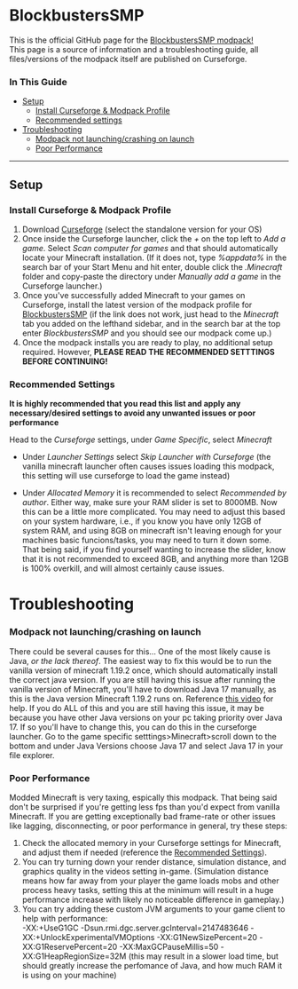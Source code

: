 # BlockbustersSMP
This is the official GitHub page for the [BlockbustersSMP modpack!](https://www.curseforge.com/minecraft/modpacks/blockbusterssmp)  
This page is a source of information and a troubleshooting guide, all files/versions of the modpack itself are published on Curseforge.

### In This Guide
- [Setup](#setup)
  - [Install Curseforge & Modpack Profile](#install-curseforge--modpack-profile)
  - [Recommended settings](#recommended-settings)
- [Troubleshooting](#troubleshooting)
  - [Modpack not launching/crashing on launch](#modpack-not-launchingcrashing-on-launch)
  - [Poor Performance](#poor-performance)

---
## Setup

### Install Curseforge & Modpack Profile

1. Download [Curseforge](https://www.curseforge.com/download/app#download-options) (select the standalone version for your OS)
2. Once inside the Curseforge launcher, click the *+* on the top left to *Add a game*. Select *Scan computer for games* and that should automatically locate your Minecraft installation. (If it does not, type *%appdata%* in the search bar of your Start Menu and       hit enter, double click the *.Minecraft* folder and copy-paste the directory under *Manually add a game* in the Curseforge launcher.)
3. Once you've successfully added Minecraft to your games on Curseforge, install the latest version of the modpack profile for [BlockbustersSMP](https://www.curseforge.com/minecraft/modpacks/blockbusterssmp/install/6469315) (if the link does not work, just head      to the *Minecraft* tab you added on the lefthand sidebar, and in the search bar at the top enter *BlockbustersSMP* and you should see our modpack come up.)
4. Once the modpack installs you are ready to play, no additional setup required. However, **PLEASE READ THE RECOMMENDED SETTTINGS BEFORE CONTINUING!**

### Recommended Settings

**It is highly recommended that you read this list and apply any necessary/desired settings to avoid any unwanted issues or poor performance**  

 Head to the *Curseforge* settings, under *Game Specific*, select *Minecraft*
 
- Under *Launcher Settings* select *Skip Launcher with Curseforge* (the vanilla minecraft launcher often causes issues loading this modpack, this setting will use curseforge to load the game instead)

- Under *Allocated Memory* it is recommended to select *Recommended by author*. Either way, make sure your RAM slider is set to 8000MB. Now this can be a little more complicated. You may need to adjust this based on     your system hardware, i.e., if you know you      have only 12GB of system RAM, and using 8GB on minecraft isn't leaving enough for your machines basic funcions/tasks, you may need to turn it down some. That being said,     if you find yourself wanting to increase the slider, know that it is not recommended to      exceed 8GB, and anything more than 12GB is 100% overkill, and will almost certainly cause issues.

# Troubleshooting

### Modpack not launching/crashing on launch
There could be several causes for this... 
One of the most likely cause is Java, *or the lack thereof*. The easiest way to fix this would be to run the vanilla version of minecraft 1.19.2 once, which should automatically install the correct java version.
If you are still having this issue after running the vanilla version of Minecraft, you'll have to download Java 17 manually, as this is the Java version Minecraft 1.19.2 runs on. Reference [this video](https://www.youtube.com/watch?v=syW8hEPQRRg) for help.
If you do ALL of this and you are still having this issue, it may be because you have other Java versions on your pc taking priority over Java 17. If so you'll have to change this, you can do this in the curseforge launcher. Go to the game specific setttings>Minecraft>scroll down to the bottom and under Java Versions choose Java 17 and select Java 17 in your file explorer. 

### Poor Performance
Modded Minecraft is very taxing, espically this modpack. That being said don't be surprised if you're getting less fps than you'd expect from vanilla Minecraft. If you are getting exceptionally bad frame-rate or other issues like lagging, disconnecting, or poor performance in general, try these steps:
1. Check the allocated memory in your Curseforge settings for Minecraft, and adjust them if needed (reference the ⁠[Recommended Settings](#recommended-settings)).
2. You can try turning down your render distance, simulation distance, and graphics quality in the videos setting in-game. (Simulation distance means how far away from your player the game loads mobs and other process heavy tasks, setting this at the minimum will     result in a huge performance increase with likely no noticeable difference in gameplay.)
3. You can try adding these custom JVM arguments to your game client to help with performance:  
   -XX:+UseG1GC -Dsun.rmi.dgc.server.gcInterval=2147483646 -XX:+UnlockExperimentalVMOptions -XX:G1NewSizePercent=20 -XX:G1ReservePercent=20 -XX:MaxGCPauseMillis=50 -XX:G1HeapRegionSize=32M
   (this may result in a slower load time, but should greatly increase the perfomance of Java, and how much RAM it is using on your machine)
